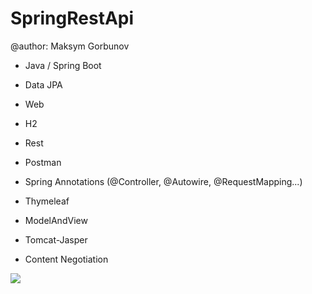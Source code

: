 # SpringRestApi
@author: Maksym Gorbunov

* Java / Spring Boot 
* Data JPA
* Web
* H2
* Rest
* Postman

* Spring Annotations (@Controller, @Autowire, @RequestMapping...)
* Thymeleaf
* ModelAndView
* Tomcat-Jasper
* Content Negotiation


![](info/info.gif)

